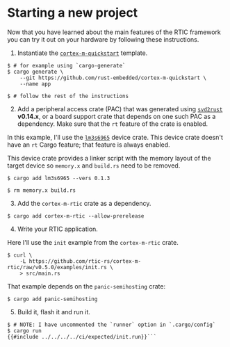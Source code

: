 # Starting a new project

Now that you have learned about the main features of the RTIC framework you can
try it out on your hardware by following these instructions.

1. Instantiate the [`cortex-m-quickstart`] template.

[`cortex-m-quickstart`]: https://github.com/rust-embedded/cortex-m-quickstart#cortex-m-quickstart

``` console
$ # for example using `cargo-generate`
$ cargo generate \
    --git https://github.com/rust-embedded/cortex-m-quickstart \
    --name app

$ # follow the rest of the instructions
```

2. Add a peripheral access crate (PAC) that was generated using [`svd2rust`]
   **v0.14.x**, or a board support crate that depends on one such PAC as a
   dependency. Make sure that the `rt` feature of the crate is enabled.

[`svd2rust`]: https://crates.io/crates/svd2rust

In this example, I'll use the [`lm3s6965`] device crate. This device crate
doesn't have an `rt` Cargo feature; that feature is always enabled.

[`lm3s6965`]: https://crates.io/crates/lm3s6965

This device crate provides a linker script with the memory layout of the target
device so `memory.x` and `build.rs` need to be removed.

``` console
$ cargo add lm3s6965 --vers 0.1.3

$ rm memory.x build.rs
```

3. Add the `cortex-m-rtic` crate as a dependency.

``` console
$ cargo add cortex-m-rtic --allow-prerelease
```

4. Write your RTIC application.

Here I'll use the `init` example from the `cortex-m-rtic` crate.

``` console
$ curl \
    -L https://github.com/rtic-rs/cortex-m-rtic/raw/v0.5.0/examples/init.rs \
    > src/main.rs
```

That example depends on the `panic-semihosting` crate:

``` console
$ cargo add panic-semihosting
```

5. Build it, flash it and run it.

``` console
$ # NOTE: I have uncommented the `runner` option in `.cargo/config`
$ cargo run
{{#include ../../../../ci/expected/init.run}}```
